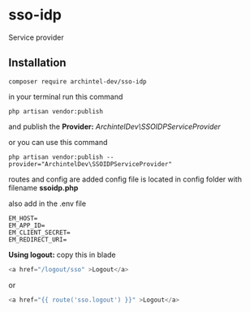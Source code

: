 # sso-idp
Service provider


## Installation
```
composer require archintel-dev/sso-idp
```

in your terminal run this command

```
php artisan vendor:publish
```
and publish the **Provider:** _ArchintelDev\SSOIDPServiceProvider_

or you can use this command

```
php artisan vendor:publish --provider="ArchintelDev\SSOIDPServiceProvider"
```

routes and config are added 
config file is located in config folder with filename **ssoidp.php**


also add in the .env file


```
EM_HOST=
EM_APP_ID=
EM_CLIENT_SECRET=
EM_REDIRECT_URI=
```

**Using logout:**
copy this in blade
```php
<a href="/logout/sso" >Logout</a>
```
or
```php
<a href="{{ route('sso.logout') }}" >Logout</a>
```
